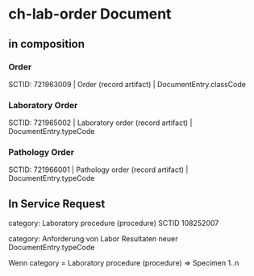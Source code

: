 # ch-lab-order Document

## in composition

### Order

SCTID: 721963009 | Order (record artifact) | DocumentEntry.classCode

### Laboratory Order

SCTID: 721965002 | Laboratory order (record artifact) | DocumentEntry.typeCode

### Pathology Order

SCTID: 721966001 | Pathology order (record artifact) | DocumentEntry.typeCode

## In Service Request

category: Laboratory procedure (procedure)  SCTID 108252007

category: Anforderung von Labor Resultaten  neuer DocumentEntry.typeCode

Wenn category = Laboratory procedure (procedure) => Specimen 1..n
